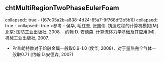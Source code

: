 ## chtMultiRegionTwoPhaseEulerFoam
collapsed:: true
	- ((67c05a2b-a838-4d24-85a7-9f768df2b5b1))
	  collapsed:: true
		- collapsed:: true
		  >参考
			- 侯华, 毛红奎, 张国伟. 铸造过程的计算机模拟[M]. 北京: 国防工业出版社, 2008.
			- 约翰·D. 安德森. 计算流体力学基础及其应用[M]. 机械工业出版社, 2007.
- Pr普朗特数对于熔融金属一般取0.9-1.0 (侯华, 2008)，对于量热完全气体一般取0.71 (约翰·D.安德森, 2007)